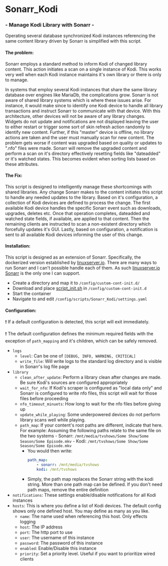 # Sonarr_Kodi

### - Manage Kodi Library with Sonarr -

Operating several database synchronized Kodi instances referencing the same content library driven by Sonarr is simplified with this script.

#### The problem:

Sonarr employs a standard method to inform Kodi of changed library content. This action initiates a scan on a single instance of Kodi. This works very well when each Kodi instance maintains it's own library or there is only to manage.

In systems that employ several Kodi instances that share the same library database over engines like MariaDb, the complications grow. Sonarr is not aware of shared library systems which is where these issues arise. For instance, it would make since to identify one Kodi device to handle all library transactions and instruct Sonarr to communicate with that device. With this architecture, other devices will not be aware of any library changes. Widgets do not update and notifications are not displayed leaving the user to either restart or trigger some sort of skin refresh action randomly to identify new content. Further, if this "master" device is offline, no library actions are taken and the user must manually scan for new content. The problem gets worse if content was upgraded based on quality or updates to ".nfo" files were made. Sonarr will remove the upgraded content and perform a scan on it's directory effectively resetting fields like "dateadded" or it's watched states. This becomes evident when sorting lists based on these attributes.

#### The Fix:

This script is designed to intelligently manage these shortcomings with shared libraries. Any change Sonarr makes to the content initiates this script to handle any needed updates to the library. Based on it's configuration, a collection of Kodi devices are defined to process the change. The first available Kodi device handles the specific Sonarr event such as downloads, upgrades, deletes etc. Once that operation completes, dateadded and watched state fields, if available, are applied to that content. Then the remaining clients are instructed to scan a non-existent directory which forcefully updates it's GUI. Lastly, based on configuration, a notification is sent to all available Kodi devices informing the user of this change.

#### Installation:

This script is designed as an extension of Sonarr. Specifically, the dockerized version established by [linuxserver.io](https://www.linuxserver.io/). There are many ways to run Sonarr and I can't possible handle each of them. As such [linuxserver.io Sonarr](https://hub.docker.com/r/linuxserver/sonarr) is the only one I can support.

- Create a directory and map it to `/config/custom-cont-init.d/`
- Download and place [script_init.sh](https://github.com/jsaddiction/Sonarr_Kodi/script_init.sh) in `/config/custom-cont-init.d`
- Start the container
- Navigate to and edit `/config/scripts/Sonarr_Kodi/settings.yaml`

#### Configuration:

:exclamation: If a default configuration is detected, this script will exit immediately.

:exclamation: The default configuration defines the minimum required fields with the exception of `path_mapping` and it's children, which can be safely removed.

- `logs`
  - `level`: Can be one of `[DEBUG, INFO, WARNING, CRITICAL]`
  - `write_file`: Will write logs to the standard log directory and is visible in Sonarr's log file page
- `library`
  - `clean_after_update`: Perform a library clean after changes are made. Be sure Kodi's sources are configured appropriately
  - `wait_for_nfo`: If Kodi's scraper is configured as "local data only" and Sonarr is configured to write nfo files, this script will wait for those files before proceeding
  - `nfo_timeout_minuets`: How long to wait for the nfo files before giving up
  - `update_while_playing`: Some underpowered devices do not perform library scans well while playing.
  - `path_map`: If your content's root paths are different, indicate that here. For example:
    Assuming the following paths relate to the same file on the two systems - Sonarr: `/mnt/media/tvshows/Some Show/Some Season/Some Episode.mkv` - Kodi: `/mnt/tvshows/Some Show/Some Season/Some Episode.mkv`
    - You would then write:
      ```yaml
      path_map:
          - sonarr: /mnt/media/tvshows
          kodi: /mnt/tvshows
      ```
    - Simply, the path map replaces the Sonarr string with the kodi string. More than one path map can be defined. If you don't need path maps, remove the entire definition
- `notifications`: These settings enable/disable notifications for all Kodi instances
- `hosts`: This is where you define a list of Kodi devices. The default config shows only one defined host. You may define as many as you like.
  - `name`: The name used when referencing this host. Only effects logging
  - `host`: The IP address
  - `port`: The http port to use
  - `user`: The username of this instance
  - `password`: The password of this instance
  - `enabled`: Enable/Disable this instance
  - `priority`: Set a priority level. Useful if you want to prioritize wired clients

